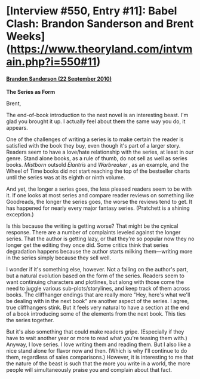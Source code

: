 # [Interview #550, Entry #11]: Babel Clash: Brandon Sanderson and Brent Weeks](https://www.theoryland.com/intvmain.php?i=550#11)

#### [Brandon Sanderson (22 September 2010)](http://bordersblog.com/scifi/2010/09/22/brandon-sanderson-and-brent-weeks/the-series-as-form/)

**The Series as Form**

Brent,

The end-of-book introduction to the next novel is an interesting beast. I'm glad you brought it up. I actually feel about them the same way you do, it appears.

One of the challenges of writing a series is to make certain the reader is satisfied with the book they buy, even though it's part of a larger story. Readers seem to have a love/hate relationship with the series, at least in our genre. Stand alone books, as a rule of thumb, do not sell as well as series books.
*Mistborn*
outsold
*Elantris*
and
*Warbreaker*
, as an example, and the Wheel of Time books did not start reaching the top of the bestseller charts until the series was at its eighth or ninth volume.

And yet, the longer a series goes, the less pleased readers seem to be with it. If one looks at most series and compare reader reviews on something like Goodreads, the longer the series goes, the worse the reviews tend to get. It has happened for nearly every major fantasy series. (Pratchett is a shining exception.)

Is this because the writing is getting worse? That might be the cynical response. There are a number of complaints leveled against the longer series. That the author is getting lazy, or that they're so popular now they no longer get the editing they once did. Some critics think that series degradation happens because the author starts milking them—writing more in the series simply because they sell well.

I wonder if it's something else, however. Not a failing on the author's part, but a natural evolution based on the form of the series. Readers seem to want continuing characters and plotlines, but along with those come the need to juggle various sub-plots/storylines, and keep track of them across books. The cliffhanger endings that are really more "Hey, here's what we'll be dealing with in the next book" are another aspect of the series. I agree, true cliffhangers stink. But it feels very natural to have a section at the end of a book introducing some of the elements from the next book. This ties the series together.

But it's also something that could make readers gripe. (Especially if they have to wait another year or more to read what you're teasing them with.) Anyway, I love series. I love writing them and reading them. But I also like a nice stand alone for flavor now and then. (Which is why I'll continue to do them, regardless of sales comparisons.) However, it is interesting to me that the nature of the beast is such that the more you write in a world, the more people will simultaneously praise you and complain about that fact.


